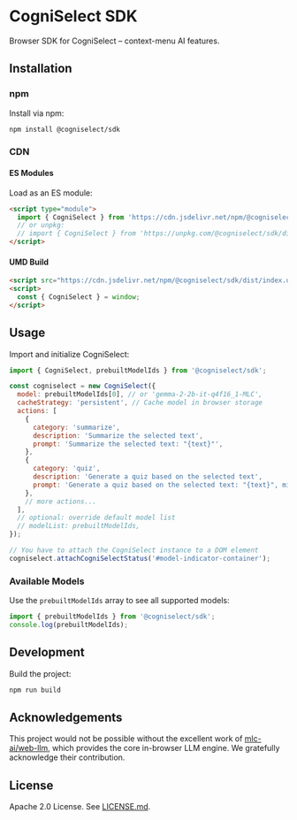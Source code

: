 # CogniSelect SDK

Browser SDK for CogniSelect – context-menu AI features.

## Installation

### npm

Install via npm:

```bash
npm install @cogniselect/sdk
```

### CDN

#### ES Modules

Load as an ES module:

```html
<script type="module">
  import { CogniSelect } from 'https://cdn.jsdelivr.net/npm/@cogniselect/sdk/dist/index.esm.js';
  // or unpkg:
  // import { CogniSelect } from 'https://unpkg.com/@cogniselect/sdk/dist/index.esm.js';
</script>
```

#### UMD Build

```html
<script src="https://cdn.jsdelivr.net/npm/@cogniselect/sdk/dist/index.umd.js"></script>
<script>
  const { CogniSelect } = window;
</script>
```

## Usage

Import and initialize CogniSelect:

```javascript
import { CogniSelect, prebuiltModelIds } from '@cogniselect/sdk';

const cogniselect = new CogniSelect({
  model: prebuiltModelIds[0], // or 'gemma-2-2b-it-q4f16_1-MLC',
  cacheStrategy: 'persistent', // Cache model in browser storage
  actions: [
    {
      category: 'summarize',
      description: 'Summarize the selected text',
      prompt: 'Summarize the selected text: "{text}"',
    },
    {
      category: 'quiz',
      description: 'Generate a quiz based on the selected text',
      prompt: 'Generate a quiz based on the selected text: "{text}", minimum 5 questions. Highlight the correct answers.',
    },
    // more actions...
  ],
  // optional: override default model list
  // modelList: prebuiltModelIds,
});

// You have to attach the CogniSelect instance to a DOM element
cogniselect.attachCogniSelectStatus('#model-indicator-container');
```

### Available Models

Use the `prebuiltModelIds` array to see all supported models:

```javascript
import { prebuiltModelIds } from '@cogniselect/sdk';
console.log(prebuiltModelIds);
```

## Development

Build the project:

```bash
npm run build
```

## Acknowledgements

This project would not be possible without the excellent work of [mlc-ai/web-llm](https://github.com/mlc-ai/web-llm), which provides the core in-browser LLM engine. We gratefully acknowledge their contribution.

## License

Apache 2.0 License. See [LICENSE.md](LICENSE.md). 